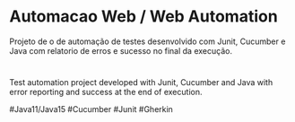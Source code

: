 # Automacao Web / Web Automation

Projeto de o de automação de testes desenvolvido com Junit, Cucumber e Java com relatorio de erros e sucesso no final da execução.

#

Test automation project developed with Junit, Cucumber and Java with error reporting and success at the end of execution.


#Java11/Java15 #Cucumber #Junit #Gherkin
